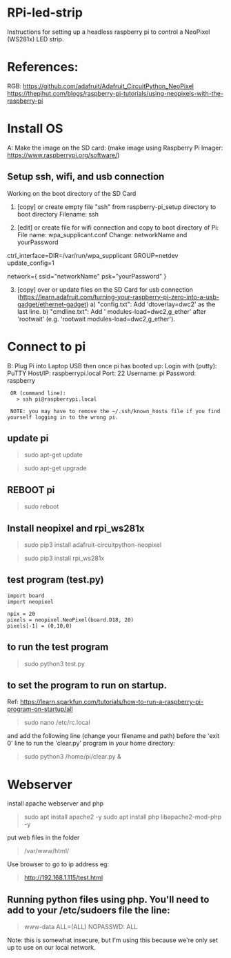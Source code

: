 # RPi-led-strip
 Instructions for setting up a headless raspberry pi to control a NeoPixel (WS281x) LED strip.


 # References:
  RGB: https://github.com/adafruit/Adafruit_CircuitPython_NeoPixel
       https://thepihut.com/blogs/raspberry-pi-tutorials/using-neopixels-with-the-raspberry-pi

 # Install OS
 A: Make the image on the SD card:
 (make image using Raspberry Pi Imager: https://www.raspberrypi.org/software/)

 ## Setup ssh, wifi, and usb connection
 Working on the boot directory of the SD Card
 1) [copy] or create empty file "ssh" from raspberry-pi_setup directory to boot directory
     Filename: ssh

 2) [edit] or create file for wifi connection and copy to boot directory of Pi:
     File name: wpa_supplicant.conf
     Change: networkName and yourPassword

   ctrl_interface=DIR=/var/run/wpa_supplicant GROUP=netdev
   update_config=1

   network={
     ssid="networkName"
     psk="yourPassword"
   }

 3) [copy] over or update files on the SD Card for usb connection (https://learn.adafruit.com/turning-your-raspberry-pi-zero-into-a-usb-gadget/ethernet-gadget)
 a) "config.txt": Add 'dtoverlay=dwc2' as the last line.
 b) "cmdline.txt": Add ' modules-load=dwc2,g_ether' after 'rootwait' (e.g. 'rootwait modules-load=dwc2,g_ether').


 # Connect to pi

 B: Plug Pi into Laptop USB then once pi has booted up:
     Login with (putty):
       PuTTY Host/IP: raspberrypi.local
       Port: 22
       Username: pi
       Password: raspberry

     OR (command line):
       > ssh pi@raspberrypi.local

     NOTE: you may have to remove the ~/.ssh/known_hosts file if you find yourself logging in to the wrong pi.

 ## update pi
 > sudo apt-get update

 > sudo apt-get upgrade

 ## REBOOT pi
 > sudo reboot

 ## Install neopixel and rpi_ws281x

 > sudo pip3 install adafruit-circuitpython-neopixel

 > sudo pip3 install rpi_ws281x


 ## test program (test.py)

    import board
    import neopixel

    npix = 20
    pixels = neopixel.NeoPixel(board.D18, 20)
    pixels[-1] = (0,10,0)


 ## to run the test program
 > sudo python3 test.py


 ## to set the program to run on startup.
 Ref: https://learn.sparkfun.com/tutorials/how-to-run-a-raspberry-pi-program-on-startup/all
 > sudo nano /etc/rc.local

and add the following line (change your filename and path) before the 'exit 0' line to run the 'clear.py' program in your home directory:
> sudo python3 /home/pi/clear.py &

# Webserver
install apache webserver and php
> sudo apt install apache2 -y
> sudo apt install php libapache2-mod-php -y

put web files in the folder
> /var/www/html/

Use browser to go to ip address eg:
> http://192.168.1.115/test.html


## Running python files using php. You'll need to add to your /etc/sudoers file the line:
> www-data ALL=(ALL) NOPASSWD: ALL

 Note: this is somewhat insecure, but I'm using this because we're only set up to use on our local network.
